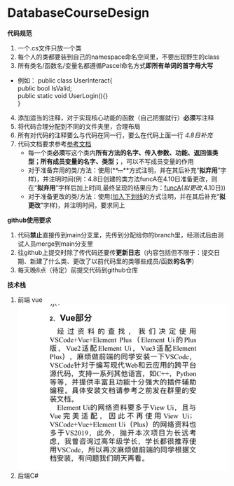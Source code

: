 # DatabaseCourseDesign
**代码规范**
1. 一个.cs文件只放一个类
2. 每个人的类都要装到自己的namespace命名空间里，不要出现野生的class
3. 所有类名/函数名/变量名都遵循Pascel命名方式**即所有单词的首字母大写**
- 例如： public class UserInteract{  
    public bool IsValid;  
    public static void UserLogin(){}  
}
4. 添加适当的注释，对于实现核心功能的函数（自己把握就行）**必须**写注释
5. 将代码合理分配到不同的文件夹里，合理布局
6. 所有对代码的注释要么与代码在同一行，要么在代码上面一行
*4.8日补充*
7. 代码文档要求参考[参考文档](BackendDevelop.md)
    - 每一个类**必须**写这个类内**所有方法的名字、传入参数、功能、返回值类型；所有成员变量的名字、类型；**，可以不写成员变量的作用
    - 对于准备弃用的类/方法：使用(**~~...~~**方式注明，并在其后补充“**拟弃用**”字样)，并注明时间(例：4.8日创建的类方法funcA在4.10日准备更改，则在“**拟弃用**”字样后加上时间,最终呈现的结果应为：<u>funcA</u>(*拟更改*,4.10日))
    - 对于准备更改的类/方法：使用(<u>加入下划线</u>的方式注明，并在其后补充“**拟更改**”字样)，并注明时间，要求同上

**github使用要求**
1. 代码**禁止**直接传到main分支里，先传到分配给你的branch里，经测试后由测试人员merge到main分支里
2. 往github上提交时除了传代码还要传**更新日志**（内容包括但不限于：提交日期、新建了什么类、更改了以前代码里的类哪些成员/函数**的名字**）
3. 每天晚8点（待定）前提交代码到github仓库

**技术栈**
1. 前端 vue 
![VueSuggestion](Resource/Images/VueSuggestion.jpg)
2. 后端C#
    
